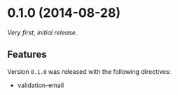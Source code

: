 # 0.1.0 (2014-08-28)

_Very first, initial release_.

## Features

Version `0.1.0` was released with the following directives:

* validation-email